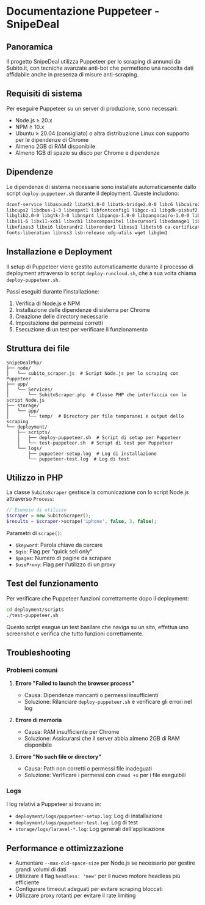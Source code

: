 # Documentazione Puppeteer - SnipeDeal

## Panoramica

Il progetto SnipeDeal utilizza Puppeteer per lo scraping di annunci da Subito.it, con tecniche avanzate anti-bot che permettono una raccolta dati affidabile anche in presenza di misure anti-scraping.

## Requisiti di sistema

Per eseguire Puppeteer su un server di produzione, sono necessari:

- Node.js ≥ 20.x
- NPM ≥ 10.x
- Ubuntu ≥ 20.04 (consigliato) o altra distribuzione Linux con supporto per le dipendenze di Chrome
- Almeno 2GB di RAM disponibile
- Almeno 1GB di spazio su disco per Chrome e dipendenze

## Dipendenze

Le dipendenze di sistema necessarie sono installate automaticamente dallo script `deploy-puppeteer.sh` durante il deployment. Queste includono:

```bash
dconf-service libasound2 libatk1.0-0 libatk-bridge2.0-0 libc6 libcairo2 
libcups2 libdbus-1-3 libexpat1 libfontconfig1 libgcc-s1 libgdk-pixbuf2.0-0 
libglib2.0-0 libgtk-3-0 libnspr4 libpango-1.0-0 libpangocairo-1.0-0 libstdc++6 
libx11-6 libx11-xcb1 libxcb1 libxcomposite1 libxcursor1 libxdamage1 libxext6 
libxfixes3 libxi6 libxrandr2 libxrender1 libxss1 libxtst6 ca-certificates 
fonts-liberation libnss3 lsb-release xdg-utils wget libgbm1
```

## Installazione e Deployment

Il setup di Puppeteer viene gestito automaticamente durante il processo di deployment attraverso lo script `deploy-runcloud.sh`, che a sua volta chiama `deploy-puppeteer.sh`.

Passi eseguiti durante l'installazione:
1. Verifica di Node.js e NPM
2. Installazione delle dipendenze di sistema per Chrome
3. Creazione delle directory necessarie
4. Impostazione dei permessi corretti
5. Esecuzione di un test per verificare il funzionamento

## Struttura dei file

```
SnipeDealPhp/
├── node/
│   └── subito_scraper.js  # Script Node.js per lo scraping con Puppeteer
├── app/
│   └── Services/
│       └── SubitoScraper.php  # Classe PHP che interfaccia con lo script Node.js
├── storage/
│   └── app/
│       └── temp/  # Directory per file temporanei e output dello scraping
└── deployment/
    ├── scripts/
    │   ├── deploy-puppeteer.sh  # Script di setup per Puppeteer
    │   └── test-puppeteer.sh  # Script di test per Puppeteer
    └── logs/
        ├── puppeteer-setup.log  # Log di installazione
        └── puppeteer-test.log  # Log di test
```

## Utilizzo in PHP

La classe `SubitoScraper` gestisce la comunicazione con lo script Node.js attraverso `Process`:

```php
// Esempio di utilizzo
$scraper = new SubitoScraper();
$results = $scraper->scrape('iphone', false, 3, false);
```

Parametri di `scrape()`:
- `$keyword`: Parola chiave da cercare
- `$qso`: Flag per "quick sell only"
- `$pages`: Numero di pagine da scrapare
- `$useProxy`: Flag per l'utilizzo di un proxy

## Test del funzionamento

Per verificare che Puppeteer funzioni correttamente dopo il deployment:

```bash
cd deployment/scripts
./test-puppeteer.sh
```

Questo script esegue un test basilare che naviga su un sito, effettua uno screenshot e verifica che tutto funzioni correttamente.

## Troubleshooting

### Problemi comuni

1. **Errore "Failed to launch the browser process"**
   - Causa: Dipendenze mancanti o permessi insufficienti
   - Soluzione: Rilanciare `deploy-puppeteer.sh` e verificare gli errori nel log

2. **Errore di memoria**
   - Causa: RAM insufficiente per Chrome
   - Soluzione: Assicurarsi che il server abbia almeno 2GB di RAM disponibile

3. **Errore "No such file or directory"**
   - Causa: Path non corretti o permessi file inadeguati
   - Soluzione: Verificare i permessi con `chmod +x` per i file eseguibili

### Logs

I log relativi a Puppeteer si trovano in:
- `deployment/logs/puppeteer-setup.log`: Log di installazione
- `deployment/logs/puppeteer-test.log`: Log di test
- `storage/logs/laravel-*.log`: Log generali dell'applicazione

## Performance e ottimizzazione

- Aumentare `--max-old-space-size` per Node.js se necessario per gestire grandi volumi di dati
- Utilizzare il flag `headless: 'new'` per il nuovo motore headless più efficiente
- Configurare timeout adeguati per evitare scraping bloccati
- Utilizzare proxy rotanti per evitare il rate limiting 